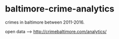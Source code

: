 # baltimore-crime-analytics
crimes in baltimore between 2011-2016.


open data -->  http://crimebaltimore.com/analytics/
